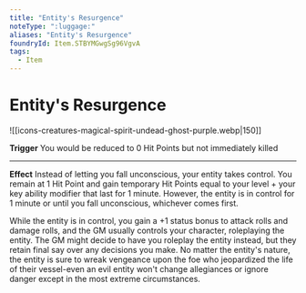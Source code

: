 ```yaml
---
title: "Entity's Resurgence"
noteType: ":luggage:"
aliases: "Entity's Resurgence"
foundryId: Item.STBYMGwgSg96VgvA
tags:
  - Item
---
```


# Entity's Resurgence
![[icons-creatures-magical-spirit-undead-ghost-purple.webp|150]]

**Trigger** You would be reduced to 0 Hit Points but not immediately killed

* * *

**Effect** Instead of letting you fall unconscious, your entity takes control. You remain at 1 Hit Point and gain temporary Hit Points equal to your level + your key ability modifier that last for 1 minute. However, the entity is in control for 1 minute or until you fall unconscious, whichever comes first.

While the entity is in control, you gain a +1 status bonus to attack rolls and damage rolls, and the GM usually controls your character, roleplaying the entity. The GM might decide to have you roleplay the entity instead, but they retain final say over any decisions you make. No matter the entity's nature, the entity is sure to wreak vengeance upon the foe who jeopardized the life of their vessel-even an evil entity won't change allegiances or ignore danger except in the most extreme circumstances.
